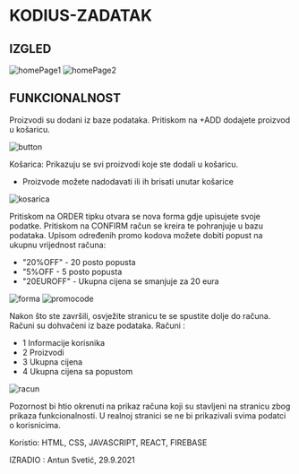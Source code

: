 # KODIUS-ZADATAK

IZGLED
---------------------------------------------------------------------------------------------------------------------

![homePage1](https://user-images.githubusercontent.com/85894362/135261930-f5fc16e5-7551-4a75-acd4-2239427e7565.png)
![homePage2](https://user-images.githubusercontent.com/85894362/135261944-220c6c7c-b465-4b20-baab-19292944cb00.png)

FUNKCIONALNOST 
---------------------------------------------------------------------------------------------------------------------
Proizvodi su dodani iz baze podataka.
Pritiskom na +ADD dodajete proizvod u košaricu.

![button](https://user-images.githubusercontent.com/85894362/135262257-5b62fb67-f9ed-40db-a6c8-b4c349c455d5.png)

Košarica: 
Prikazuju se svi proizvodi koje ste dodali u košaricu.
- Proizvode možete nadodavati ili ih brisati unutar košarice

![kosarica](https://user-images.githubusercontent.com/85894362/135262527-c1a386be-1a3d-4a0f-8ec4-8b1113b34aee.png)

Pritiskom na ORDER tipku otvara se nova forma gdje upisujete svoje podatke.
Pritiskom na CONFIRM račun se kreira te pohranjuje u bazu podataka.
Upisom određenih promo kodova možete dobiti popust na ukupnu vrijednost računa:
  - "20%OFF" - 20 posto popusta 
  - "5%OFF - 5 posto popusta
  - "20EUROFF" - Ukupna cijena se smanjuje za 20 eura

![forma](https://user-images.githubusercontent.com/85894362/135262681-00986500-07af-416d-be81-b1871e029a61.png)
![promocode](https://user-images.githubusercontent.com/85894362/135263147-4f5ccd94-f3f4-4208-a222-204ca74ad2aa.png)

Nakon što ste završili, osvježite stranicu te se spustite dolje do računa.
Računi su dohvačeni iz baze podataka.
Računi : 
  - 1 Informacije korisnika
  - 2 Proizvodi
  - 3 Ukupna cijena
  - 4 Ukupna cijena sa popustom

![racun](https://user-images.githubusercontent.com/85894362/135263408-df28cf53-92df-4b09-8281-9d78450f5b19.png)

Pozornost bi htio okrenuti na prikaz računa koji su stavljeni na stranicu zbog prikaza funkcionalnosti. U realnoj
stranici se ne bi prikazivali svima podatci o korisnicima.

Koristio: HTML, CSS, JAVASCRIPT, REACT, FIREBASE

IZRADIO : Antun Svetić, 29.9.2021


